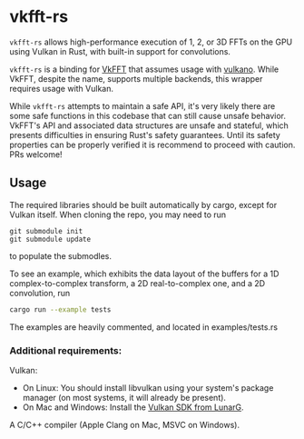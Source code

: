 # vkfft-rs

`vkfft-rs` allows high-performance execution of 1, 2, or 3D FFTs on the GPU using Vulkan in Rust, with built-in support for convolutions.

`vkfft-rs` is a binding for [VkFFT](https://github.com/DTolm/VkFFT) that assumes usage with [vulkano](https://vulkano.rs/). While VkFFT, despite the name, supports multiple backends, this wrapper requires usage with Vulkan.

While `vkfft-rs` attempts to maintain a safe API, it's very likely there are some safe functions in this codebase that can still cause unsafe behavior. VkFFT's API and associated data structures are unsafe and stateful, which presents difficulties in ensuring Rust's safety guarantees. Until its safety properties can be properly verified it is recommend to proceed with caution. PRs welcome!

## Usage
The required libraries should be built automatically by cargo, except for Vulkan itself. When cloning the repo, you may need to run
```
git submodule init
git submodule update
```
to populate the submodles.

To see an example, which exhibits the data layout of the buffers for a 1D complex-to-complex transform, a 2D real-to-complex one, and a 2D convolution, run
```.sh
cargo run --example tests
```
The examples are heavily commented, and located in examples/tests.rs
### Additional requirements:

Vulkan:
 - On Linux: You should install libvulkan using your system's package manager (on most systems, it will already be present).
 - On Mac and Windows: Install the [Vulkan SDK from LunarG](https://vulkan.lunarg.com). 

 A C/C++ compiler (Apple Clang on Mac, MSVC on Windows).
 